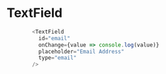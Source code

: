 # TextField

```javascript
        <TextField
          id="email"
          onChange={value => console.log(value)}
          placeholder="Email Address"
          type="email"
        />
```
